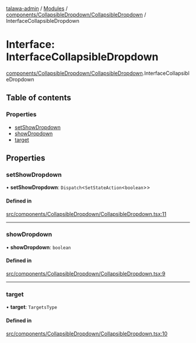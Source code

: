 [talawa-admin](../README.md) / [Modules](../modules.md) / [components/CollapsibleDropdown/CollapsibleDropdown](../modules/components_CollapsibleDropdown_CollapsibleDropdown.md) / InterfaceCollapsibleDropdown

# Interface: InterfaceCollapsibleDropdown

[components/CollapsibleDropdown/CollapsibleDropdown](../modules/components_CollapsibleDropdown_CollapsibleDropdown.md).InterfaceCollapsibleDropdown

## Table of contents

### Properties

- [setShowDropdown](components_CollapsibleDropdown_CollapsibleDropdown.InterfaceCollapsibleDropdown.md#setshowdropdown)
- [showDropdown](components_CollapsibleDropdown_CollapsibleDropdown.InterfaceCollapsibleDropdown.md#showdropdown)
- [target](components_CollapsibleDropdown_CollapsibleDropdown.InterfaceCollapsibleDropdown.md#target)

## Properties

### setShowDropdown

• **setShowDropdown**: `Dispatch`\<`SetStateAction`\<`boolean`\>\>

#### Defined in

[src/components/CollapsibleDropdown/CollapsibleDropdown.tsx:11](https://github.com/AmitSharma512/talawa-admin/blob/2da9090/src/components/CollapsibleDropdown/CollapsibleDropdown.tsx#L11)

___

### showDropdown

• **showDropdown**: `boolean`

#### Defined in

[src/components/CollapsibleDropdown/CollapsibleDropdown.tsx:9](https://github.com/AmitSharma512/talawa-admin/blob/2da9090/src/components/CollapsibleDropdown/CollapsibleDropdown.tsx#L9)

___

### target

• **target**: `TargetsType`

#### Defined in

[src/components/CollapsibleDropdown/CollapsibleDropdown.tsx:10](https://github.com/AmitSharma512/talawa-admin/blob/2da9090/src/components/CollapsibleDropdown/CollapsibleDropdown.tsx#L10)
